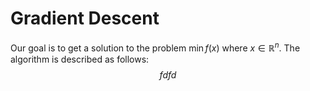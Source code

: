 # Gradient Descent

Our goal is to get a solution to the problem $\min f(x)$ where $x\in\mathbb{R}^n$. The algorithm is described as follows:
$$
fdfd
$$

